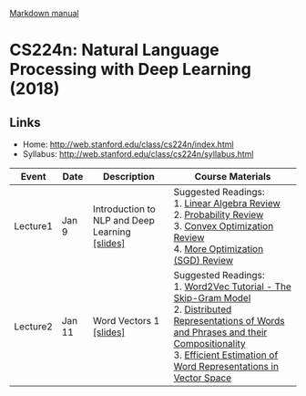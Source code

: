 [Markdown manual](https://guides.github.com/features/mastering-markdown/)

# CS224n: Natural Language Processing with Deep Learning (2018)

## Links
* Home: http://web.stanford.edu/class/cs224n/index.html
* Syllabus: http://web.stanford.edu/class/cs224n/syllabus.html

Event | Date | Description | Course Materials
------------ | ------------- | ------------- | -------------
Lecture1	| Jan 9	| Introduction to NLP and Deep Learning <br>[[slides]](./lecture1.pdf) | Suggested Readings: <br>1. [Linear Algebra Review](./lecture1/cs229-linalg.pdf) <br>2. [Probability Review](./lecture1/cs229-prob.pdf) <br>3. [Convex Optimization Review](./lecture1/cs229-cvxopt.pdf) <br>4. [More Optimization (SGD) Review](http://cs231n.github.io/optimization-1/)
Lecture2	| Jan 11	| Word Vectors 1 <br>[[slides]](./lecture2.pdf) | Suggested Readings: <br>1. [Word2Vec Tutorial - The Skip-Gram Model](http://mccormickml.com/2016/04/19/word2vec-tutorial-the-skip-gram-model/) <br>2. [Distributed Representations of Words and Phrases and their Compositionality](http://papers.nips.cc/paper/5021-distributed-representations-of-words-and-phrases-and-their-compositionality.pdf) <br>3. [Efficient Estimation of Word Representations in Vector Space](http://arxiv.org/pdf/1301.3781.pdf)



	
